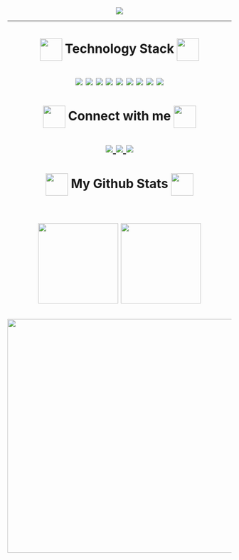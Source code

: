 <div align="center">
<img src="https://user-images.githubusercontent.com/102265620/233758702-1a139069-fabf-4112-bb3c-cf0e2e804c61.png"/>
</div>
<hr>


<h1 align="center">
<img src="https://user-images.githubusercontent.com/102265620/233754339-16f05eb5-89ad-49c6-8774-bdc26e617918.png" width="50" height="50" align="center"//>
Technology Stack
<img src="https://user-images.githubusercontent.com/102265620/233754357-782726b7-1a4d-4d4c-8198-0f7c9f7c0da5.png" width="50" height="50" align="center"/ />

<p align="center">
<img src="https://img.shields.io/badge/html5-%23E34F26.svg?style=flat-square&logo=html5&logoColor=white"/>
<img src="https://img.shields.io/badge/css3-%231572B6.svg?style=flat-square&logo=css3&logoColor=white"/>
<img src="https://img.shields.io/badge/javascript-%23323330.svg?style=flat-square&logo=javascript&logoColor=%23F7DF1E"/>
<img src="https://img.shields.io/badge/react-%2320232a.svg?style=flat-square&logo=react&logoColor=%2361DAFB"/>
<img src="https://img.shields.io/badge/node.js-6DA55F?style=flat-square&logo=node.js&logoColor=white"/>
<img src="https://img.shields.io/badge/typescript-%23007ACC.svg?style=flat-square&logo=typescript&logoColor=white"/>
<img src="https://img.shields.io/badge/mysql-%2320232a.svg?style=flat-square&logo=mysql&logoColor=white"/>
<img src="https://img.shields.io/badge/Postman-FF6C37?style=flat-square&logo=postman&logoColor=white"/>
<img src="https://img.shields.io/badge/-jest-%23C21325?style=flat-square&logo=jest&logoColor=white"/>
</p>
</h1>

<h1 align="center">
<img  src="https://user-images.githubusercontent.com/102265620/233757860-fdab3475-1e59-42e7-9891-ead1d60ccc2c.png" width="50" height="50" align="center"/> 
Connect with me
<img  src="https://user-images.githubusercontent.com/102265620/233757869-5a33aeb8-ab56-4391-915b-8ac4f3035502.png" width="50" height="50" align="center"/> 
  
<p align="center">
<a href="mailto: re.alexandrini@gmail.com">
<img src="https://user-images.githubusercontent.com/102265620/233757103-ede88db7-b1d7-4f57-a7be-ea4bbe8dfd70.png"/> 
</a>
<a href="https://www.linkedin.com/in/renato-alexandrini-740754225/">
 <img src="https://user-images.githubusercontent.com/102265620/233757150-e9a24e30-6089-48dd-b506-06db09c1cff5.png"/>
</a>
  <a href="https://renatoalexandrini.com.br/">
 <img src="https://user-images.githubusercontent.com/102265620/233757827-5c291648-16f1-468d-b905-9fc97bc9b8cc.png"/>
</a>
</p>
</h2>

<h1 align="center">
<img  src="https://user-images.githubusercontent.com/102265620/233754237-afbd3ead-fc74-4e63-9124-b597e716e0ae.png" width="50" height="50" align="center"/> 
My Github Stats
<img  src="https://user-images.githubusercontent.com/102265620/233754237-afbd3ead-fc74-4e63-9124-b597e716e0ae.png" width="50" height="50" align="center"/> 
<br></br>
<p align="center">                         
<img src = "https://github-readme-stats.vercel.app/api?username=RenatoAlexandrini&show_icons=true&theme=tokyonight" height="180">
<img src = "https://github-readme-stats.vercel.app/api/top-langs/?username=RenatoAlexandrini&layout=compact&theme=tokyonight" height="180">
</p>
<p align="center">
<img  src="https://github-readme-streak-stats.herokuapp.com/?user=RenatoAlexandrini&show_icons=true&locale=en&layout=compact&theme=tokyonight" width="525 height="50" />
</p>
</h1> 

